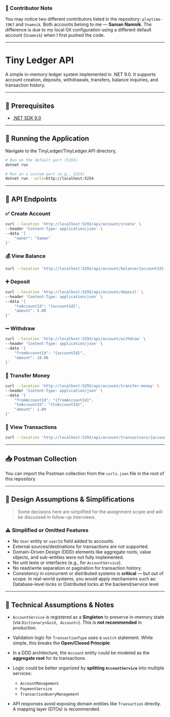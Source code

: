 ### 👤 Contributor Note

You may notice two different contributors listed in the repository: `playtime-1967` and `Snamnik`.
Both accounts belong to me — **Saman Namnik**. The difference is due to my local Git configuration using a different default account (`Snamnik`) when I first pushed the code.

---

# Tiny Ledger API

A simple in-memory ledger system implemented in .NET 9.0. It supports account creation, deposits, withdrawals, transfers, balance inquiries, and transaction history.

---

## 🚀 Prerequisites

- [.NET SDK 9.0](https://dotnet.microsoft.com/en-us/download/dotnet/9.0)

---

## 🏃 Running the Application
Navigate to the TinyLedger/TinyLedger.API directory, 
```bash
# Run on the default port (5293)
dotnet run

# Run on a custom port (e.g., 5254)
dotnet run --urls=http://localhost:5254
````

---

## 📡 API Endpoints

### ✅ Create Account

```bash
curl --location 'http://localhost:5293/api/account/create' \
--header 'Content-Type: application/json' \
--data '{
    "owner": "Saman"
}'
```

### 💰 View Balance

```bash
curl --location 'http://localhost:5293/api/account/balance/{accountId}'
```

### ➕ Deposit

```bash
curl --location 'http://localhost:5293/api/account/deposit' \
--header 'Content-Type: application/json' \
--data '{
    "toAccountId": "{accountId}",
    "amount": 5.00
}'
```

### ➖ Withdraw

```bash
curl --location 'http://localhost:5293/api/account/withdraw' \
--header 'Content-Type: application/json' \
--data '{
    "fromAccountId": "{accountId}",
    "amount": 10.00
}'
```

### 🔁 Transfer Money

```bash
curl --location 'http://localhost:5293/api/account/transfer-money' \
--header 'Content-Type: application/json' \
--data '{
    "fromAccountId": "{fromAccountId}",
    "toAccountId": "{toAccountId}",
    "amount": 1.00
}'
```

### 📜 View Transactions

```bash
curl --location 'http://localhost:5293/api/account/transactions/{accountId}'
```

---

## 📥 Postman Collection

You can import the Postman collection from the `curls.json` file in the root of this repository.

---

## 🧠 Design Assumptions & Simplifications

> Some decisions here are simplified for the assignment scope and will be discussed in follow-up interviews.

### ⚠ Simplified or Omitted Features

* No `User` entity or `userId` field added to accounts.
* External sources/destinations for transactions are not supported.
* Domain-Driven Design (DDD) elements like aggregate roots, value objects, and sub-entities were not fully implemented.
* No unit tests or interfaces (e.g., for `AccountService`).
* No read/write separation or pagination for transaction history.
* Consistency in concurrent or distributed systems is **critical** — but out of scope. In real-world systems, you would apply mechanisms such as: Database-level locks or Distributed locks at the backend/service level

---

## 🤔 Technical Assumptions & Notes

* `AccountService` is registered as a **Singleton** to preserve in-memory state (via `Dictionary<Guid, Account>`). This is **not recommended** in production.
* Validation logic for `TransactionType` uses a `switch` statement. While simple, this breaks the **Open/Closed Principle**.
* In a DDD architecture, the `Account` entity could be modeled as the **aggregate root** for its transactions.  
* Logic could be better organized by **splitting `AccountService`** into multiple services:

  * `AccountManagement`
  * `PaymentService`
  * `TransactionQueryManagement`
* API responses avoid exposing domain entities like `Transaction` directly. A mapping layer (DTOs) is recommended.
